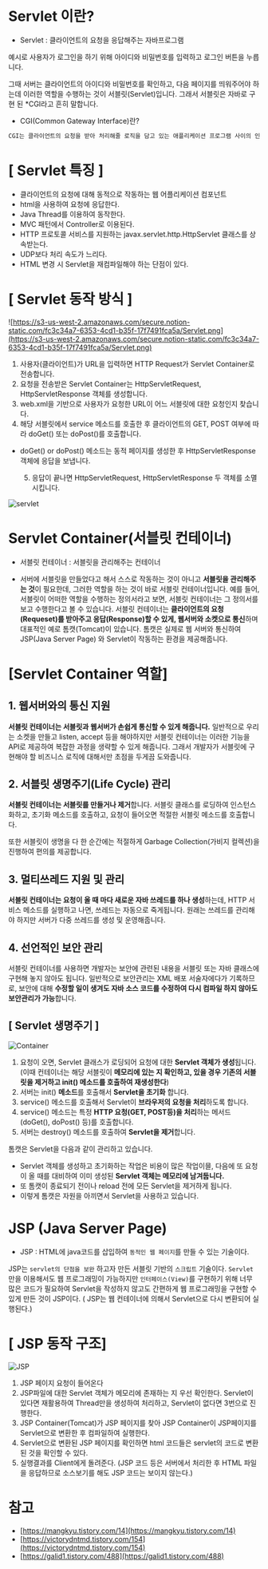 # Servlet 이란?

- Servlet : 클라이언트의 요청을 응답해주는 자바프로그램

예시로 사용자가 로그인을 하기 위해 아이디와 비밀번호를 입력하고 로그인 버튼을 누릅니다.

그때 서버는 클라이언트의 아이디와 비밀번호를 확인하고, 다음 페이지를 띄워주어야 하는데 이러한 역할을 수행하는 것이 서블릿(Servlet)입니다. 그래서 서블릿은 자바로 구현 된 *CGI라고 흔히 말합니다.

- CGI(Common Gateway Interface)란?

```markdown
CGI는 클라이언트의 요청을 받아 처리해줄 로직을 담고 있는 애플리케이션 프로그램 사이의 인터페이스이다.
```

# [ Servlet 특징 ]

- 클라이언트의 요청에 대해 동적으로 작동하는 웹 어플리케이션 컴포넌트
- html을 사용하여 요청에 응답한다.
- Java Thread를 이용하여 동작한다.
- MVC 패턴에서 Controller로 이용된다.
- HTTP 프로토콜 서비스를 지원하는 javax.servlet.http.HttpServlet 클래스를 상속받는다.
- UDP보다 처리 속도가 느리다.
- HTML 변경 시 Servlet을 재컴파일해야 하는 단점이 있다.

# [ Servlet 동작 방식 ]

![https://s3-us-west-2.amazonaws.com/secure.notion-static.com/fc3c34a7-6353-4cd1-b35f-17f7491fca5a/Servlet.png](https://s3-us-west-2.amazonaws.com/secure.notion-static.com/fc3c34a7-6353-4cd1-b35f-17f7491fca5a/Servlet.png)

1. 사용자(클라이언트)가 URL을 입력하면 HTTP Request가 Servlet Container로 전송합니다.
2. 요청을 전송받은 Servlet Container는 HttpServletRequest, HttpServletResponse 객체를 생성합니다.
3. web.xml을 기반으로 사용자가 요청한 URL이 어느 서블릿에 대한 요청인지 찾습니다.
4. 해당 서블릿에서 service 메소드를 호출한 후 클라이언트의 GET, POST 여부에 따라 doGet() 또는 doPost()를 호출합니다.
- doGet() or doPost() 메소드는 동적 페이지를 생성한 후 HttpServletResponse객체에 응답을 보냅니다.

  5. 응답이 끝나면 HttpServletRequest, HttpServletResponse 두 객체를 소멸시킵니다.

![servlet](/images/Servlet.png)

# Servlet Container(서블릿 컨테이너)

- 서블릿 컨테이너 : 서블릿을 관리해주는 컨테이너

- 서버에 서블릿을 만들었다고 해서 스스로 작동하는 것이 아니고 **서블릿을 관리해주는 것**이 필요한데, 그러한 역할을 하는 것이 바로 서블릿 컨테이너입니다. 예를 들어, 서블릿이 어떠한 역할을 수행하는 정의서라고 보면, 서블릿 컨테이너는 그 정의서를 보고 수행한다고 볼 수 있습니다. 서블릿 컨테이너는 **클라이언트의 요청(Requeset)를 받아주고 응답(Response)할 수 있게, 웹서버와 소켓으로 통신**하며 대표적인 예로 톰캣(Tomcat)이 있습니다. 톰캣은 실제로 웹 서버와 통신하여 JSP(Java Server Page) 와 Servlet이 작동하는 환경을 제공해줍니다.

# [Servlet Container 역할]

## 1. 웹서버와의 통신 지원

**서블릿 컨테이너는 서블릿과 웹서버가 손쉽게 통신할 수 있게 해줍니다.** 일반적으로 우리는 소켓을 만들고 listen, accept 등을 해야하지만 서블릿 컨테이너는 이러한 기능을 API로 제공하여 복잡한 과정을 생략할 수 있게 해줍니다. 그래서 개발자가 서블릿에 구현해야 할 비즈니스 로직에 대해서만 초점을 두게끔 도와줍니다.

## 2. 서블릿 생명주기(Life Cycle) 관리

**서블릿 컨테이너는 서블릿를 만들거나 제거**합니다. 서블릿 클래스를 로딩하여 인스턴스화하고, 초기화 메소드를 호출하고, 요청이 들어오면 적절한 서블릿 메소드를 호출합니다.

또한 서블릿이 생명을 다 한 순간에는 적절하게 Garbage Collection(가비지 컬렉션)을 진행하여 편의를 제공합니다.

## 3. 멀티쓰레드 지원 및 관리

**서블릿 컨테이너는 요청이 올 때 마다 새로운 자바 쓰레드를 하나 생성**하는데, HTTP 서비스 메소드를 실행하고 나면, 쓰레드는 자동으로 죽게됩니다. 원래는 쓰레드를 관리해야 하지만 서버가 다중 쓰레드를 생성 및 운영해줍니다.

## 4. 선언적인 보안 관리

서블릿 컨테이너를 사용하면 개발자는 보안에 관련된 내용을 서블릿 또는 자바 클래스에 구현해 놓지 않아도 됩니다. 일반적으로 보안관리는 XML 배포 서술자에다가 기록하므로, 보안에 대해 **수정할 일이 생겨도 자바 소스 코드를 수정하여 다시 컴파일 하지 않아도 보안관리가 가능**합니다.

## [ Servlet 생명주기 ]

![Container](/images/server_Container.png)

1. 요청이 오면, Servlet 클래스가 로딩되어 요청에 대한 **Servlet 객체가 생성**됩니다.(이때 컨테이너는 해당 서블릿이 **메모리에 있는 지 확인하고, 있을 경우 기존의 서블릿을 제거하고 init() 메소드를 호출하여 재생성한다**)
2. 서버는 init() **메소드**를 호출해서 **Servlet을 초기화** 합니다.
3. service() 메소드를 호출해서 Servlet이 **브라우저의 요청을 처리**하도록 합니다.
4. service() 메소드는 특정 **HTTP 요청(GET, POST등)을 처리**하는 메서드(doGet(), doPost() 등)를 호출합니다.
5. 서버는 destroy() 메소드를 호출하여 **Servlet을 제거**합니다.

톰캣은 Servlet을 다음과 같이 관리하고 있습니다.

- Servlet 객체를 생성하고 초기화하는 작업은 비용이 많은 작업이믈, 다음에 또 요청이 올 때를 대비하여 이미 생성된 **Servlet 객체는 메모리에 남겨둡니다.**
- 또 톰캣이 종료되기 전이나 reload 전에 모든 Servlet을 제거하게 됩니다.
- 이렇게 톰캣은 자원을 아끼면서 Servlet을 사용하고 있습니다.

# JSP (Java Server Page)

- JSP :  HTML에 java코드를 삽입하여 ``동적인 웹 페이지``를 만들 수 있는 기술이다.

JSP는 ``servlet의 단점을 보완`` 하고자 만든 서블릿 기반의 ``스크립트`` 기술이다. ``Servlet``만을 이용해서도 웹 프로그래밍이 가능하지만 ``인터페이스(View)``를 구현하기 위해 너무 많은 코드가 필요하여 Servlet을 작성하지 않고도 간편하게 웹 프로그래밍을 구현할 수 있게 만든 것이 JSP이다. ( JSP는 웹 컨테이너에 의해서 Servlet으로 다시 변환되어 실행된다.)

# [ JSP 동작 구조]

![JSP](/images/JSP_1.png)

1. JSP 페이지 요청이 들어온다
2. JSP파일에 대한 Servlet 객체가 메모리에 존재하는 지 우선 확인한다. Servlet이 있다면 재활용하여 Thread만을 생성하여 처리하고, Servlet이 없다면 3번으로 진행한다.
3. JSP Container(Tomcat)가 JSP 페이지를 찾아 JSP Container이 JSP페이지를 Servlet으로 변환한 후 컴파일하여 실행한다.
4. Servlet으로 변환된 JSP 페이지를 확인하면 html 코드들은 servlet의 코드로 변환된 것을 확인할 수 있다.
5. 실행결과를 Client에게 돌려준다. (JSP 코드 등은 서버에서 처리한 후 HTML 파일을 응답하므로 소스보기를 해도 JSP 코드는 보이지 않는다.)

# 참고

- [https://mangkyu.tistory.com/14](https://mangkyu.tistory.com/14)
- [https://victorydntmd.tistory.com/154](https://victorydntmd.tistory.com/154)
- [https://galid1.tistory.com/488](https://galid1.tistory.com/488)